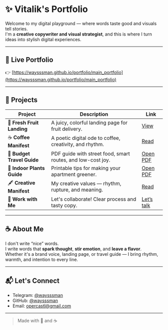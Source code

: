 # ✨ Vitalik's Portfolio

Welcome to my digital playground — where words taste good and visuals tell stories.  
I'm a **creative copywriter and visual strategist**, and this is where I turn ideas into stylish digital experiences.

---

## 🔗 Live Portfolio  
👉 [https://waysssman.github.io/portfolio/main_portfolio](https://waysssman.github.io/portfolio/main_portfolio)

---

## 📁 Projects

| Project | Description | Link |
|--------|-------------|------|
| 🍊 **Fresh Fruit Landing** | A juicy, colorful landing page for fruit delivery. | [View](https://waysssman.github.io/portfolio/fresh_fruit) |
| ☕ **Coffee Manifest** | A poetic digital ode to coffee, creativity, and rhythm. | [Read](https://waysssman.github.io/portfolio/coffee) |
| 💸 **Budget Travel Guide** | PDF guide with street food, smart routes, and low-cost joy. | [Open PDF]([https://drive.google.com/file/d/1TSo5IIQJnpAPvqT2unEndNKfr0YqoCal/view?usp=sharing) |
| 🌿 **Indoor Plants Guide** | Printable tips for making your apartment greener. | [Open PDF](https://drive.google.com/file/d/1TSo5IIQJnpAPvqT2unEndNKfr0YqoCal/view?usp=sharing) |
| 🖋 **Creative Manifest** | My creative values — rhythm, rupture, and meaning. | [Read](https://waysssman.github.io/portfolio/manifest) |
| 💬 **Work with Me** | Let's collaborate! Clear process and tasty copy. | [Let’s talk](https://waysssman.github.io/portfolio/about) |

---

## ☕ About Me

I don't write “nice” words.  
I write words that **spark thought**, **stir emotion**, and **leave a flavor**.  
Whether it's a brand voice, landing page, or travel guide — I bring rhythm, warmth, and intention to every line.

---

## 📬 Let's Connect

- Telegram: [@waysssman](https://t.me/waysssman)  
- GitHub: [@waysssman](https://github.com/waysssman)  
- Email: [opercastl@gmail.com](mailto:opercastl@gmail.com)

---

> Made with 🍊 and ☕
